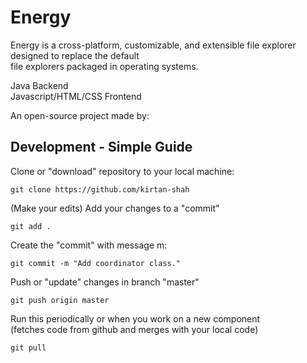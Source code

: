 # Energy
Energy is a cross-platform, customizable, and extensible file explorer designed to replace the default  
file explorers packaged in operating systems.  

Java Backend  
Javascript/HTML/CSS Frontend


An open-source project made by:

## Development - Simple Guide
Clone or "download" repository to your local machine:
```
git clone https://github.com/kirtan-shah
```
(Make your edits)
Add your changes to a "commit"
```
git add .
```
Create the "commit" with message m:
```
git commit -m "Add coordinator class."
```
Push or "update" changes in branch "master"
```
git push origin master
```
Run this periodically or when you work on a new component  
(fetches code from github and merges with your local code)
```
git pull
```
